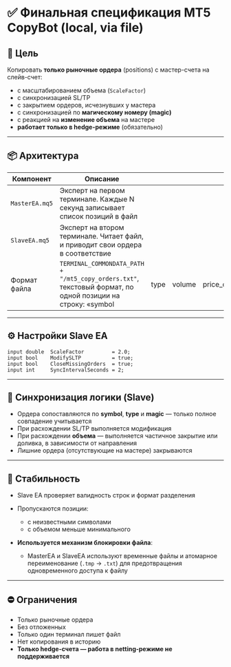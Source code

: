 # ✅ Финальная спецификация MT5 CopyBot (local, via file)

## 🌟 Цель

Копировать **только рыночные ордера** (positions) с мастер-счета на слейв-счет:

* с масштабированием объема (`ScaleFactor`)
* с синхронизацией SL/TP
* с закрытием ордеров, исчезнувших у мастера
* с синхронизацией по **магическому номеру (magic)**
* с реакцией на **изменение объема** на мастере
* **работает только в hedge-режиме** (обязательно)

---

## 📦 Архитектура

| Компонент      | Описание                                                                                                   |      |        |             |    |    |        |
| -------------- | ---------------------------------------------------------------------------------------------------------- | ---- | ------ | ----------- | -- | -- | ------ |
| `MasterEA.mq5` | Эксперт на первом терминале. Каждые N секунд записывает список позиций в файл                              |      |        |             |    |    |        |
| `SlaveEA.mq5`  | Эксперт на втором терминале. Читает файл, и приводит свои ордера в соответствие                            |      |        |             |    |    |        |
| Формат файла   | `TERMINAL_COMMONDATA_PATH + "/mt5_copy_orders.txt"`, текстовый формат, по одной позиции на строку: «symbol | type | volume | price\_open | sl | tp | magic» |

---

## ⚙️ Настройки Slave EA

```mql5
input double  ScaleFactor         = 2.0;
input bool    ModifySLTP          = true;
input bool    CloseMissingOrders  = true;
input int     SyncIntervalSeconds = 2;
```

---

## 🔄 Синхронизация логики (Slave)

* Ордера сопоставляются по **symbol**, **type** и **magic** — только полное совпадение учитывается
* При расхождении SL/TP выполняется модификация
* При расхождении **объема** — выполняется частичное закрытие или доливка, в зависимости от направления
* Лишние ордера (отсутствующие на мастере) закрываются

---

## 🔐 Стабильность

* Slave EA проверяет валидность строк и формат разделения
* Пропускаются позиции:

  * с неизвестными символами
  * с объемом меньше минимального
* **Используется механизм блокировки файла**:

  * MasterEA и SlaveEA используют временные файлы и атомарное переименование (`.tmp` → `.txt`) для предотвращения одновременного доступа к файлу

---

## ⛔ Ограничения

* Только рыночные ордера
* Без отложенных
* Только один терминал пишет файл
* Нет копирования в историю
* **Только hedge-счета — работа в netting-режиме не поддерживается**
